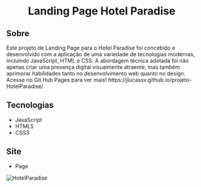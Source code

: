 <h1 align="center">Landing Page Hotel Paradise </h1>

## Sobre
<p> Este projeto de Landing Page para o Hotel Paradise foi concebido e desenvolvido com a aplicação de uma variedade de tecnologias modernas, incluindo JavaScript, HTML e CSS. A abordagem técnica adotada foi não apenas criar uma presença digital visualmente atraente, mas também aprimorar habilidades tanto no desenvolvimento web quanto no design. Acesse no Git Hub Pages para ver mais! https://jlucassv.github.io/projeto-HotelParadise/ </p>

## Tecnologias
* JavaScript
* HTML5
* CSS3

## Site

* Page



![HotelParadise](https://github.com/jlucassv/projeto-HotelParadise/assets/114195361/c2d3eced-31e7-4435-891d-8eedcdcdc40e)
